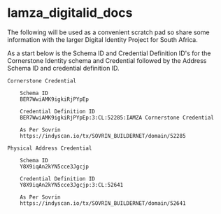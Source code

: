 # Iamza_digitalid_docs

The following will be used as a convenient scratch pad so share some information with the larger Digital Identity Project for South Africa.

As a start below is the  Schema ID and Credential Definition ID's for the Cornerstone Identity schema and Credential followed by the Address Schema ID and credential definition ID.


    Cornerstone Credential

        Schema ID
        BER7WwiAMK9igkiRjPYpEp

        Credential Definition ID
        BER7WwiAMK9igkiRjPYpEp:3:CL:52285:IAMZA Cornerstone Credential

        As Per Sovrin
        https://indyscan.io/tx/SOVRIN_BUILDERNET/domain/52285

    Physical Address Credential

        Schema ID
        Y8X9iqAn2kYN5cce3Jgcjp

        Credential Definition ID
        Y8X9iqAn2kYN5cce3Jgcjp:3:CL:52641

        As Per Sovrin
        https://indyscan.io/tx/SOVRIN_BUILDERNET/domain/52641